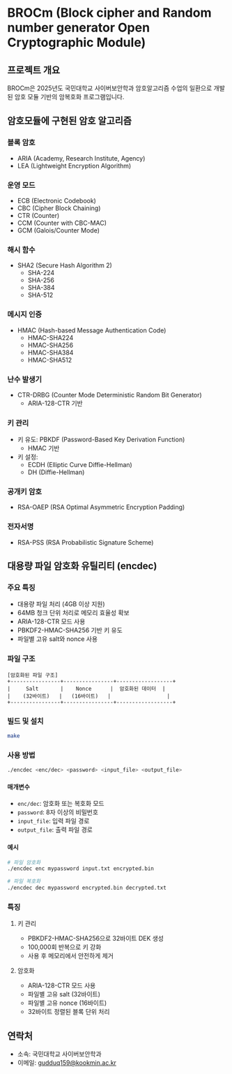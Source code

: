 # BROCm (Block cipher and Random number generator Open Cryptographic Module)

## 프로젝트 개요
BROCm은 2025년도 국민대학교 사이버보안학과 암호알고리즘 수업의 일환으로 개발된 암호 모듈 기반의 암복호화 프로그램입니다.

## 암호모듈에 구현된 암호 알고리즘

### 블록 암호
- ARIA (Academy, Research Institute, Agency)
- LEA (Lightweight Encryption Algorithm)

### 운영 모드
- ECB (Electronic Codebook)
- CBC (Cipher Block Chaining)
- CTR (Counter)
- CCM (Counter with CBC-MAC)
- GCM (Galois/Counter Mode)

### 해시 함수
- SHA2 (Secure Hash Algorithm 2)
  - SHA-224
  - SHA-256
  - SHA-384
  - SHA-512

### 메시지 인증
- HMAC (Hash-based Message Authentication Code)
  - HMAC-SHA224
  - HMAC-SHA256
  - HMAC-SHA384
  - HMAC-SHA512

### 난수 발생기
- CTR-DRBG (Counter Mode Deterministic Random Bit Generator)
  - ARIA-128-CTR 기반

### 키 관리
- 키 유도: PBKDF (Password-Based Key Derivation Function)
  - HMAC 기반
- 키 설정: 
  - ECDH (Elliptic Curve Diffie-Hellman)
  - DH (Diffie-Hellman)

### 공개키 암호
- RSA-OAEP (RSA Optimal Asymmetric Encryption Padding)

### 전자서명
- RSA-PSS (RSA Probabilistic Signature Scheme)

## 대용량 파일 암호화 유틸리티 (encdec)

### 주요 특징
- 대용량 파일 처리 (4GB 이상 지원)
- 64MB 청크 단위 처리로 메모리 효율성 확보
- ARIA-128-CTR 모드 사용
- PBKDF2-HMAC-SHA256 기반 키 유도
- 파일별 고유 salt와 nonce 사용

### 파일 구조
```
[암호화된 파일 구조]
+----------------+----------------+------------------+
|     Salt       |    Nonce      |  암호화된 데이터  |
|    (32바이트)   |   (16바이트)   |                  |
+----------------+----------------+------------------+
```

### 빌드 및 설치
```bash
make
```

### 사용 방법
```bash
./encdec <enc/dec> <password> <input_file> <output_file>
```

#### 매개변수
- `enc/dec`: 암호화 또는 복호화 모드
- `password`: 8자 이상의 비밀번호
- `input_file`: 입력 파일 경로
- `output_file`: 출력 파일 경로

#### 예시
```bash
# 파일 암호화
./encdec enc mypassword input.txt encrypted.bin

# 파일 복호화
./encdec dec mypassword encrypted.bin decrypted.txt
```

### 특징
1. 키 관리
   - PBKDF2-HMAC-SHA256으로 32바이트 DEK 생성
   - 100,000회 반복으로 키 강화
   - 사용 후 메모리에서 안전하게 제거

2. 암호화
   - ARIA-128-CTR 모드 사용
   - 파일별 고유 salt (32바이트)
   - 파일별 고유 nonce (16바이트)
   - 32바이트 정렬된 블록 단위 처리


## 연락처
- 소속: 국민대학교 사이버보안학과
- 이메일: gudduq159@kookmin.ac.kr
